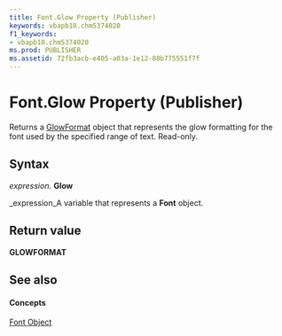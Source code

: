 ```yaml
---
title: Font.Glow Property (Publisher)
keywords: vbapb10.chm5374020
f1_keywords:
- vbapb10.chm5374020
ms.prod: PUBLISHER
ms.assetid: 72fb3acb-e405-a03a-1e12-88b775551f7f
---
```



# Font.Glow Property (Publisher)

Returns a  [GlowFormat](glowformat-object-publisher.md) object that represents the glow formatting for the font used by the specified range of text. Read-only.


## Syntax

 _expression_. **Glow**

 _expression_A variable that represents a  **Font** object.


## Return value

 **GLOWFORMAT**


## See also


#### Concepts


 [Font Object](font-object-publisher.md)

